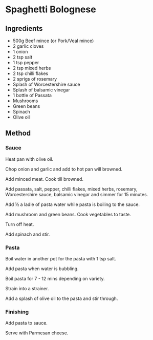 # Spaghetti Bolognese

## Ingredients

* 500g Beef mince (or Pork/Veal mince)
* 2 garlic cloves
* 1 onion
* 2 tsp salt
* 1 tsp pepper
* 2 tsp mixed herbs
* 2 tsp chilli flakes
* 2 sprigs of rosemary
* Splash of Worcestershire sauce
* Splash of balsamic vinegar
* 1 bottle of Passata
* Mushrooms
* Green beans
* Spinach
* Olive oil

## Method

### Sauce

Heat pan with olive oil.

Chop onion and garlic and add to hot pan will browned.

Add minced meat. Cook till browned.

Add passata, salt, pepper, chilli flakes, mixed herbs, rosemary, Worcestershire sauce, balsamic vinegar and simmer for 15 minutes.

Add ½ a ladle of pasta water while pasta is boiling to the sauce.

Add mushroom and green beans. Cook vegetables to taste.

Turn off heat.

Add spinach and stir.

### Pasta

Boil water in another pot for the pasta with 1 tsp salt.

Add pasta when water is bubbling.

Boil pasta for 7 - 12 mins depending on variety.

Strain into a strainer.

Add a splash of olive oil to the pasta and stir through.

### Finishing

Add pasta to sauce.

Serve with Parmesan cheese.
